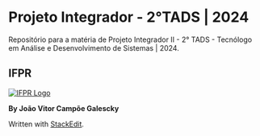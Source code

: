 # Projeto Integrador  - 2°TADS | 2024

Repositório para a matéria de Projeto Integrador II - 2° TADS - Tecnólogo em Análise e Desenvolvimento de Sistemas | 2024.

## IFPR

[![IFPR Logo](https://user-images.githubusercontent.com/126702799/234438114-4db30796-20ad-4bec-b118-246ebbe9de63.png)](https://user-images.githubusercontent.com/126702799/234438114-4db30796-20ad-4bec-b118-246ebbe9de63.png)

**By João Vitor Campõe Galescky**

Written with  [StackEdit](https://stackedit.io/).
